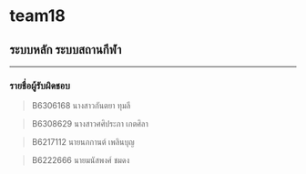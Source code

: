 # team18

## ระบบหลัก ระบบสถานกีฬา

<hr/>

### รายชื่อผู้รับผิดชอบ

>B6306168 นางสาวกันตยา ทุมลี

>B6308629 นางสาวศศิประภา เกตศิลา

>B6217112 นายนภกานต์ เพลินบุญ

>B6222666 นายมนัสพงศ์ ชมดง
